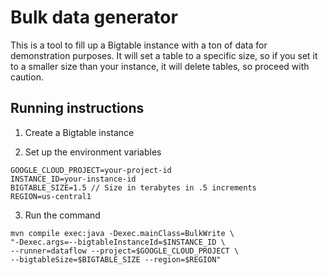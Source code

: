 # Bulk data generator

This is a tool to fill up a Bigtable instance with a ton of data for demonstration purposes.
It will set a table to a specific size, so if you set it to a smaller size than
your instance, it will delete tables, so proceed with caution.

## Running instructions

1. Create a Bigtable instance

2. Set up the environment variables

```
GOOGLE_CLOUD_PROJECT=your-project-id
INSTANCE_ID=your-instance-id
BIGTABLE_SIZE=1.5 // Size in terabytes in .5 increments
REGION=us-central1
```

3. Run the command

```
mvn compile exec:java -Dexec.mainClass=BulkWrite \
"-Dexec.args=--bigtableInstanceId=$INSTANCE_ID \
--runner=dataflow --project=$GOOGLE_CLOUD_PROJECT \
--bigtableSize=$BIGTABLE_SIZE --region=$REGION"
```